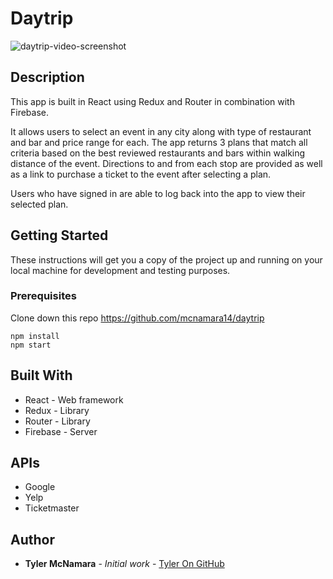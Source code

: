 # Daytrip

![daytrip-video-screenshot](https://user-images.githubusercontent.com/479463/43273555-fb2c3974-90b9-11e8-9655-f9b712cdbdaf.gif)

## Description

This app is built in React using Redux and Router in combination with Firebase. 

It allows users to select an event in any city along with type of restaurant and bar and price range for each. The app returns 3 plans that match all criteria based on the best reviewed restaurants and bars within walking distance of the event. Directions to and from each stop are provided as well as a link to purchase a ticket to the event after selecting a plan. 

Users who have signed in are able to log back into the app to view their selected plan. 

## Getting Started

These instructions will get you a copy of the project up and running on your local machine for development and testing purposes. 

### Prerequisites

Clone down this repo https://github.com/mcnamara14/daytrip

```
npm install
npm start
```

## Built With

* React - Web framework
* Redux - Library
* Router - Library 
* Firebase - Server

## APIs

* Google
* Yelp
* Ticketmaster

## Author

* **Tyler McNamara** - *Initial work* - [Tyler On GitHub](https://github.com/mcnamara14)
